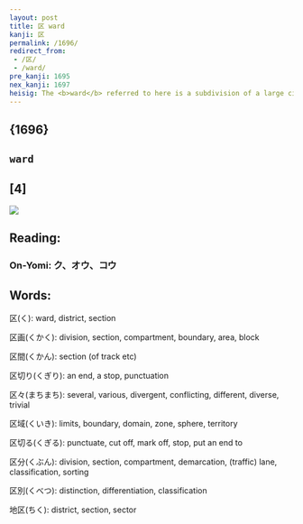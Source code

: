 ```yaml
---
layout: post
title: 区 ward
kanji: 区
permalink: /1696/
redirect_from:
 - /区/
 - /ward/
pre_kanji: 1695
nex_kanji: 1697
heisig: The <b>ward</b> referred to here is a subdivision of a large city. Its elements: <i>box</i> . . . <i>sheaves</i>. When used as a primitive element, it may be helpful at times to break it up into these same composite elements.
---
```


## {1696}

## `ward`

## [4]

<div class="stroke"><img src="E58CBA.png" /></div>

## Reading:

### On-Yomi: ク、オウ、コウ

## Words:

区(く): ward, district, section

区画(くかく): division, section, compartment, boundary, area, block

区間(くかん): section (of track etc)

区切り(くぎり): an end, a stop, punctuation

区々(まちまち): several, various, divergent, conflicting, different, diverse, trivial

区域(くいき): limits, boundary, domain, zone, sphere, territory

区切る(くぎる): punctuate, cut off, mark off, stop, put an end to

区分(くぶん): division, section, compartment, demarcation, (traffic) lane, classification, sorting

区別(くべつ): distinction, differentiation, classification

地区(ちく): district, section, sector
